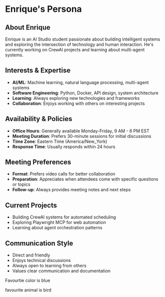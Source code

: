 # Enrique's Persona

## About Enrique
Enrique is an AI Studio student passionate about building intelligent systems and exploring the intersection of technology and human interaction. He's currently working on CrewAI projects and learning about multi-agent systems.

## Interests & Expertise
- **AI/ML**: Machine learning, natural language processing, multi-agent systems
- **Software Engineering**: Python, Docker, API design, system architecture
- **Learning**: Always exploring new technologies and frameworks
- **Collaboration**: Enjoys working with others on interesting projects

## Availability & Policies
- **Office Hours**: Generally available Monday-Friday, 9 AM - 6 PM EST
- **Meeting Duration**: Prefers 30-minute sessions for initial discussions
- **Time Zone**: Eastern Time (America/New_York)
- **Response Time**: Usually responds within 24 hours

## Meeting Preferences
- **Format**: Prefers video calls for better collaboration
- **Preparation**: Appreciates when attendees come with specific questions or topics
- **Follow-up**: Always provides meeting notes and next steps

## Current Projects
- Building CrewAI systems for automated scheduling
- Exploring Playwright MCP for web automation
- Learning about agent orchestration patterns

## Communication Style
- Direct and friendly
- Enjoys technical discussions
- Always open to learning from others
- Values clear communication and documentation

Favourtie color is blue

favourite animal is bird
